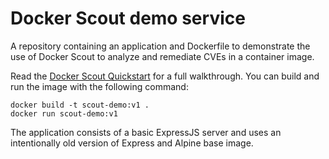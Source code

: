 # Docker Scout demo service

A repository containing an application and Dockerfile to demonstrate the use of Docker Scout to analyze and remediate CVEs in a container image.

Read the [Docker Scout Quickstart](https://docs.docker.com/scout/quickstart) for a full walkthrough. You can build and run the image with the following command:

```shell
docker build -t scout-demo:v1 .
docker run scout-demo:v1
```

The application consists of a basic ExpressJS server and uses an intentionally old version of Express and Alpine base image.
 
 
 
